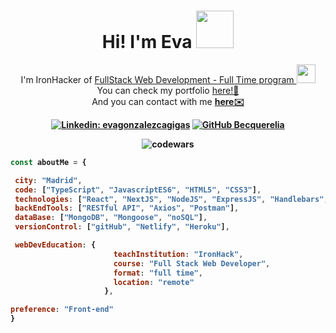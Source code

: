 <h1 align="center">Hi! I'm Eva <img src="https://media.giphy.com/media/31vamYdZV5ISQ/giphy.gif" width="60"></h1>

<p align="center">I'm IronHacker of <a href="https://www.ironhack.com/en/web-development?utm_medium=cpc&utm_source=google&utm_campaign=MAD_Spain_Madrid_Global_Search_Generic_EN&utm_term=full%20stack%20bootcamp&utm_content=search-unbranded">FullStack Web Development - Full Time program </a> <img src="https://media.giphy.com/media/WUlplcMpOCEmTGBtBW/giphy.gif" width="30">
</br>You can check my portfolio <a href="https://portfolio-eva.netlify.app/">here!📜</a>
</br> And you can contact with me <a href="mailto:evarteca@gmail.com"><b>here✉️<b></a> 
</p>
 
 <div align="center"> 
  
[![Linkedin: evagonzalezcagigas](https://img.shields.io/badge/-evagonzalezcagigas-blue?style=flat-square&logo=Linkedin&logoColor=white&link=https://www.linkedin.com/in/evagonzalezcagigas/)](https://www.linkedin.com/in/evagonzalezcagigas/)
[![GitHub Becquerelia](https://img.shields.io/github/followers/Becquerelia?label=follow&style=social)](https://github.com/Becquerelia)
  
  </div>
 
 <p align="center" ><img align="center" src="https://www.codewars.com/users/Becquerelia/badges/large" alt="codewars" /></p>
 
 ```javascript
const aboutMe = {
 
  city: "Madrid",
  code: ["TypeScript", "JavascriptES6", "HTML5", "CSS3"],
  technologies: ["React", "NextJS", "NodeJS", "ExpressJS", "Handlebars", "Bootstrap", "Material UI"],
  backEndTools: ["RESTful API", "Axios", "Postman"],
  dataBase: ["MongoDB", "Mongoose", "noSQL"],
  versionControl: ["gitHub", "Netlify", "Heroku"],
 
  webDevEducation: {
                        teachInstitution: "IronHack",
                        course: "Full Stack Web Developer",
                        format: "full time",
                        location: "remote"
                      },
 
 preference: "Front-end"
}
```
 


